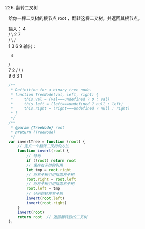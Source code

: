 226. 翻转二叉树

给你一棵二叉树的根节点 root ，翻转这棵二叉树，并返回其根节点。

输入：
     4                     
   /   \ 
  2     7         
 / \   / \
1   3 6   9
输出：

     4
   /   \
  7     2
 / \   / \
9   6 3   1

```js
/**
 * Definition for a binary tree node.
 * function TreeNode(val, left, right) {
 *     this.val = (val===undefined ? 0 : val)
 *     this.left = (left===undefined ? null : left)
 *     this.right = (right===undefined ? null : right)
 * }
 */
/**
 * @param {TreeNode} root
 * @return {TreeNode}
 */
var invertTree = function (root) {
    // 定义一个翻转二叉树的方法
    function invert(root) {
        // 特判
        if (!root) return root
        // 保存右子树的引用
        let tmp = root.right
        // 将右子树引用指向左子树
        root.right = root.left
        // 将左子树引用指向右子树
        root.left = tmp
        // 分别翻转左右子树
        invert(root.left)
        invert(root.right)
    }
    invert(root)
    return root  // 返回翻转后的二叉树
};
